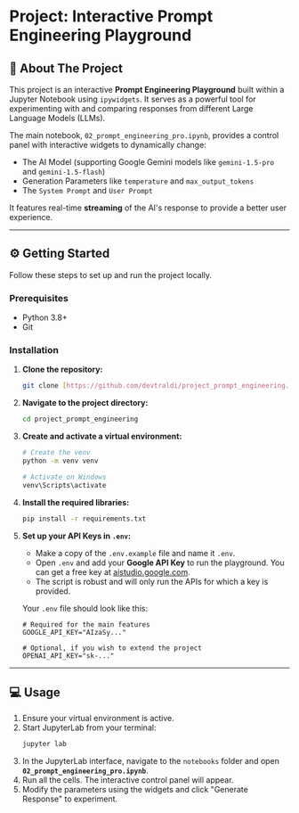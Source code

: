 # Project: Interactive Prompt Engineering Playground

## 🚀 About The Project

This project is an interactive **Prompt Engineering Playground** built within a Jupyter Notebook using `ipywidgets`. It serves as a powerful tool for experimenting with and comparing responses from different Large Language Models (LLMs).

The main notebook, `02_prompt_engineering_pro.ipynb`, provides a control panel with interactive widgets to dynamically change:
* The AI Model (supporting Google Gemini models like `gemini-1.5-pro` and `gemini-1.5-flash`)
* Generation Parameters like `temperature` and `max_output_tokens`
* The `System Prompt` and `User Prompt`

It features real-time **streaming** of the AI's response to provide a better user experience.

---

## ⚙️ Getting Started

Follow these steps to set up and run the project locally.

### Prerequisites

* Python 3.8+
* Git

### Installation

1.  **Clone the repository:**
    ```sh
    git clone [https://github.com/devtraldi/project_prompt_engineering.git](https://github.com/devtraldi/project_prompt_engineering.git)
    ```

2.  **Navigate to the project directory:**
    ```sh
    cd project_prompt_engineering
    ```

3.  **Create and activate a virtual environment:**
    ```sh
    # Create the venv
    python -m venv venv

    # Activate on Windows
    venv\Scripts\activate
    ```

4.  **Install the required libraries:**
    ```sh
    pip install -r requirements.txt
    ```

5.  **Set up your API Keys in `.env`:**
    * Make a copy of the `.env.example` file and name it `.env`.
    * Open `.env` and add your **Google API Key** to run the playground. You can get a free key at [aistudio.google.com](https://aistudio.google.com).
    * The script is robust and will only run the APIs for which a key is provided.

    Your `.env` file should look like this:
    ```
    # Required for the main features
    GOOGLE_API_KEY="AIzaSy..." 

    # Optional, if you wish to extend the project
    OPENAI_API_KEY="sk-..."
    ```

---

## 💻 Usage

1.  Ensure your virtual environment is active.
2.  Start JupyterLab from your terminal:
    ```sh
    jupyter lab
    ```
3.  In the JupyterLab interface, navigate to the `notebooks` folder and open **`02_prompt_engineering_pro.ipynb`**.
4.  Run all the cells. The interactive control panel will appear.
5.  Modify the parameters using the widgets and click "Generate Response" to experiment.